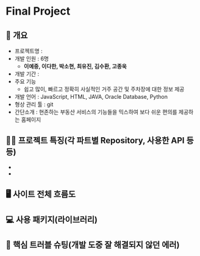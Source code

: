 # Final Project

## 📕 개요

- 프로젝트명 : 
- 개발 인원 : 6명
  - **이예중, 이다한, 박소현, 최유진, 김수환, 고종욱**
- 개발 기간 : 
- 주요 기능
  - 쉽고 많이, 빠르고 정확히 사실적인 거주 공간 및 주차장에 대한 정보 제공 
- 개발 언어 : JavaScript, HTML, JAVA, Oracle Database, Python
- 형상 관리 툴 : git
- 간단소개 : 현존하는 부동산 서비스의 기능들을 믹스하여 보다 쉬운 편의를 제공하는 홈페이지

## ☝🏻 프로젝트 특징(각 파트별 Repository, 사용한 API 등등)

- 

  - 


## 🖥 사이트 전체 흐름도

## 💻 사용 패키지(라이브러리)




## 🚀 핵심 트러블 슈팅(개발 도중 잘 해결되지 않던 에러)

